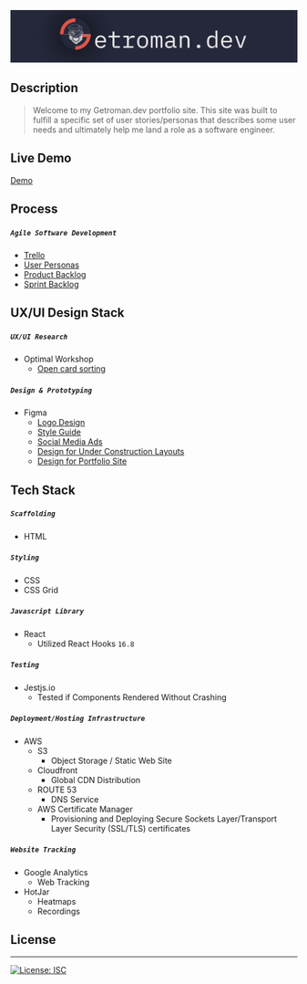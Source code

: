 ![Getroman Logo](src/components/splashcomponents/images/gitHubReadme_Logo.png)

## Description
>Welcome to my Getroman.dev portfolio site. This site was built to fulfill a specific set of user stories/personas that describes some user needs and ultimately help me land a role as a software engineer.

## Live Demo
[Demo](http://bbgportfoliositeversionone.s3-website-us-east-1.amazonaws.com/)

## Process
##### ```Agile Software Development```
- [Trello](https://bit.ly/getromanTrelloScrumBanBoard)
- [User Personas](https://bit.ly/getromanDevUserPersonas)
- [Product Backlog](https://bit.ly/getromanDevProductBacklog)
- [Sprint Backlog](https://bit.ly/getromanTrelloScrumBanBoard)

## UX/UI Design Stack
##### ```UX/UI Research```
- Optimal Workshop
    - [Open card sorting](https://bit.ly/getromanDevOpenCardSort) 
##### ```Design & Prototyping```
- Figma
    - [Logo Design](https://bit.ly/getromanDevLogoDesign)
    - [Style Guide](https://bit.ly/getromanDevStyleGuide)
    - [Social Media Ads](https://bit.ly/getromanDevSocialMediaAds)
    - [Design for Under Construction Layouts](https://bit.ly/getromanDecUCLayouts)
    - [Design for Portfolio Site](https://bit.ly/getromanDevPortfolioSiteDesign)
    

## Tech Stack
##### ```Scaffolding```
- HTML
##### ```Styling``` 
- CSS
- CSS Grid
##### ```Javascript Library```
- React
    - Utilized React Hooks `16.8`
##### ```Testing```
- Jestjs.io
    - Tested if Components Rendered Without Crashing
##### ```Deployment/Hosting Infrastructure```
- AWS 
    - S3 
      - Object Storage / Static Web Site
    - Cloudfront
       - Global CDN Distribution
    - ROUTE 53
       - DNS Service
    - AWS Certificate Manager 
       - Provisioning and Deploying Secure Sockets Layer/Transport Layer Security (SSL/TLS) certificates
##### ```Website Tracking```
- Google Analytics
  - Web Tracking
- HotJar
  - Heatmaps
  - Recordings

## License
---
[![License: ISC](https://img.shields.io/badge/License-ISC-blue.svg)](https://opensource.org/licenses/ISC)
